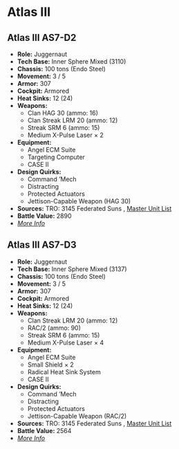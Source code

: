 # Atlas III 

## Atlas III AS7-D2 

- **Role:** Juggernaut 
- **Tech Base:** Inner Sphere Mixed (3110) 
- **Chassis:** 100 tons (Endo Steel) 
- **Movement:** 3 / 5 
- **Armor:** 307 
- **Cockpit:** Armored 
- **Heat Sinks:** 12 (24) 
- **Weapons:** 
  - Clan HAG 30 (ammo: 16) 
  - Clan Streak LRM 20 (ammo: 12) 
  - Streak SRM 6 (ammo: 15) 
  - Medium X-Pulse Laser × 2 
- **Equipment:** 
  - Angel ECM Suite 
  - Targeting Computer 
  - CASE II 
- **Design Quirks:** 
  - Command ’Mech 
  - Distracting 
  - Protected Actuators 
  - Jettison-Capable Weapon (HAG 30) 
- **Sources:** TRO: 3145 Federated Suns , [Master Unit List](http://masterunitlist.info/Unit/Details/6359) 
- **Battle Value:** 2890 
- [*More Info*](atlas_iii/atlas_iii_as7-d2.md) 

## Atlas III AS7-D3 

- **Role:** Juggernaut 
- **Tech Base:** Inner Sphere Mixed (3137) 
- **Chassis:** 100 tons (Endo Steel) 
- **Movement:** 3 / 5 
- **Armor:** 307 
- **Cockpit:** Armored 
- **Heat Sinks:** 12 (24) 
- **Weapons:** 
  - Clan Streak LRM 20 (ammo: 12) 
  - RAC/2 (ammo: 90) 
  - Streak SRM 6 (ammo: 15) 
  - Medium X-Pulse Laser × 4 
- **Equipment:** 
  - Angel ECM Suite 
  - Small Shield × 2 
  - Radical Heat Sink System 
  - CASE II 
- **Design Quirks:** 
  - Command ’Mech 
  - Distracting 
  - Protected Actuators 
  - Jettison-Capable Weapon (RAC/2) 
- **Sources:** TRO: 3145 Federated Suns , [Master Unit List](http://masterunitlist.info/Unit/Details/6358) 
- **Battle Value:** 2564 
- [*More Info*](atlas_iii/atlas_iii_as7-d3.md) 

